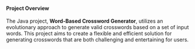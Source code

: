 #### Project Overview

The Java project, **Word-Based Crossword Generator**, utilizes an evolutionary approach to generate valid crosswords based on a set of input words. This project aims to create a flexible and efficient solution for generating crosswords that are both challenging and entertaining for users.
